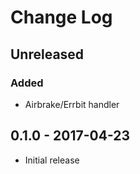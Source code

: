 # Change Log

## Unreleased

### Added

- Airbrake/Errbit handler


## 0.1.0 - 2017-04-23

- Initial release
